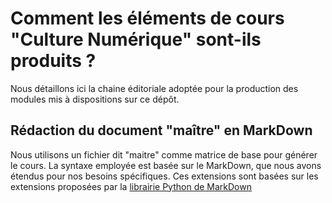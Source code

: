 # Comment les éléments de cours "Culture Numérique" sont-ils produits ?

Nous détaillons ici la chaine éditoriale adoptée pour la production des modules mis à dispositions sur ce dépôt.  

## Rédaction du document "maître" en MarkDown

Nous utilisons un fichier dit "maitre" comme matrice de base pour générer le cours.
La syntaxe employée est basée sur le MarkDown, que nous avons étendus pour nos besoins spécifiques. Ces extensions sont 
basées sur les extensions proposées par la [librairie Python de MarkDown](https://pythonhosted.org/Markdown/extensions)
